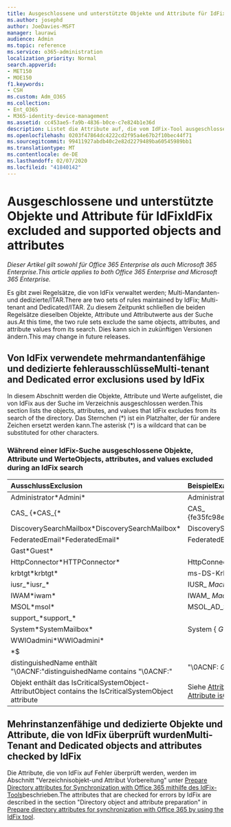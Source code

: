 ```yaml
---
title: Ausgeschlossene und unterstützte Objekte und Attribute für IdFix
ms.author: josephd
author: JoeDavies-MSFT
manager: laurawi
audience: Admin
ms.topic: reference
ms.service: o365-administration
localization_priority: Normal
search.appverid:
- MET150
- MOE150
f1.keywords:
- CSH
ms.custom: Adm_O365
ms.collection:
- Ent_O365
- M365-identity-device-management
ms.assetid: cc453ae5-fa9b-4836-b0ce-c7e824b1e36d
description: Listet die Attribute auf, die vom IdFix-Tool ausgeschlossen und unterstützt werden.
ms.openlocfilehash: 0203f47864dc4222cd2f95a4e67b2f10bec44f71
ms.sourcegitcommit: 99411927abdb40c2e82d2279489ba60545989bb1
ms.translationtype: MT
ms.contentlocale: de-DE
ms.lasthandoff: 02/07/2020
ms.locfileid: "41840142"
---
```

# <a name="idfix-excluded-and-supported-objects-and-attributes"></a><span data-ttu-id="ed9ca-103">Ausgeschlossene und unterstützte Objekte und Attribute für IdFix</span><span class="sxs-lookup"><span data-stu-id="ed9ca-103">IdFix excluded and supported objects and attributes</span></span>

<span data-ttu-id="ed9ca-104">*Dieser Artikel gilt sowohl für Office 365 Enterprise als auch Microsoft 365 Enterprise*.</span><span class="sxs-lookup"><span data-stu-id="ed9ca-104">*This article applies to both Office 365 Enterprise and Microsoft 365 Enterprise.*</span></span>

<span data-ttu-id="ed9ca-105">Es gibt zwei Regelsätze, die von IdFix verwaltet werden; Multi-Mandanten-und dedizierte/ITAR.</span><span class="sxs-lookup"><span data-stu-id="ed9ca-105">There are two sets of rules maintained by IdFix; Multi-tenant and Dedicated/ITAR.</span></span> <span data-ttu-id="ed9ca-106">Zu diesem Zeitpunkt schließen die beiden Regelsätze dieselben Objekte, Attribute und Attributwerte aus der Suche aus.</span><span class="sxs-lookup"><span data-stu-id="ed9ca-106">At this time, the two rule sets exclude the same objects, attributes, and attribute values from its search.</span></span> <span data-ttu-id="ed9ca-107">Dies kann sich in zukünftigen Versionen ändern.</span><span class="sxs-lookup"><span data-stu-id="ed9ca-107">This may change in future releases.</span></span>
  
## <a name="multi-tenant-and-dedicated-error-exclusions-used-by-idfix"></a><span data-ttu-id="ed9ca-108">Von IdFix verwendete mehrmandantenfähige und dedizierte fehlerausschlüsse</span><span class="sxs-lookup"><span data-stu-id="ed9ca-108">Multi-tenant and Dedicated error exclusions used by IdFix</span></span>
<span data-ttu-id="ed9ca-109">In diesem Abschnitt werden die Objekte, Attribute und Werte aufgelistet, die von IdFix aus der Suche im Verzeichnis ausgeschlossen werden.</span><span class="sxs-lookup"><span data-stu-id="ed9ca-109">This section lists the objects, attributes, and values that IdFix excludes from its search of the directory.</span></span> <span data-ttu-id="ed9ca-110">Das Sternchen (\*) ist ein Platzhalter, der für andere Zeichen ersetzt werden kann.</span><span class="sxs-lookup"><span data-stu-id="ed9ca-110">The asterisk (\*) is a wildcard that can be substituted for other characters.</span></span>
  
### <a name="objects-attributes-and-values-excluded-during-an-idfix-search"></a><span data-ttu-id="ed9ca-111">Während einer IdFix-Suche ausgeschlossene Objekte, Attribute und Werte</span><span class="sxs-lookup"><span data-stu-id="ed9ca-111">Objects, attributes, and values excluded during an IdFix search</span></span>

|<span data-ttu-id="ed9ca-112">**Ausschluss**</span><span class="sxs-lookup"><span data-stu-id="ed9ca-112">**Exclusion**</span></span>|<span data-ttu-id="ed9ca-113">**Beispiel**</span><span class="sxs-lookup"><span data-stu-id="ed9ca-113">**Example**</span></span>|
|:-----|:-----|
|<span data-ttu-id="ed9ca-114">Administrator\*</span><span class="sxs-lookup"><span data-stu-id="ed9ca-114">Admini\*</span></span> |<span data-ttu-id="ed9ca-115">Administrator</span><span class="sxs-lookup"><span data-stu-id="ed9ca-115">Administrator</span></span> |
|<span data-ttu-id="ed9ca-116">CAS_ {\*</span><span class="sxs-lookup"><span data-stu-id="ed9ca-116">CAS_{\*</span></span>  |<span data-ttu-id="ed9ca-117">CAS_ {fe35fc98e69e4d08}</span><span class="sxs-lookup"><span data-stu-id="ed9ca-117">CAS_{fe35fc98e69e4d08}</span></span> |
|<span data-ttu-id="ed9ca-118">DiscoverySearchMailbox\*</span><span class="sxs-lookup"><span data-stu-id="ed9ca-118">DiscoverySearchMailbox\*</span></span>  |<span data-ttu-id="ed9ca-119">DiscoverySearchMailbox</span><span class="sxs-lookup"><span data-stu-id="ed9ca-119">DiscoverySearchMailbox</span></span>  |
|<span data-ttu-id="ed9ca-120">FederatedEmail\*</span><span class="sxs-lookup"><span data-stu-id="ed9ca-120">FederatedEmail\*</span></span> |<span data-ttu-id="ed9ca-121">FederatedEmail.</span><span class="sxs-lookup"><span data-stu-id="ed9ca-121">FederatedEmail.</span></span> <span data-ttu-id="ed9ca-122">*GUID*</span><span class="sxs-lookup"><span data-stu-id="ed9ca-122">*GUID*</span></span> |
|<span data-ttu-id="ed9ca-123">Gast\*</span><span class="sxs-lookup"><span data-stu-id="ed9ca-123">Guest\*</span></span> ||
|<span data-ttu-id="ed9ca-124">HttpConnector\*</span><span class="sxs-lookup"><span data-stu-id="ed9ca-124">HTTPConnector\*</span></span>  |<span data-ttu-id="ed9ca-125">HttpConnector</span><span class="sxs-lookup"><span data-stu-id="ed9ca-125">HTTPConnector</span></span> |
|<span data-ttu-id="ed9ca-126">krbtgt\*</span><span class="sxs-lookup"><span data-stu-id="ed9ca-126">krbtgt\*</span></span> |<span data-ttu-id="ed9ca-127">ms-DS-KrbTgt-Link</span><span class="sxs-lookup"><span data-stu-id="ed9ca-127">ms-DS-KrbTgt-Link</span></span> |
|<span data-ttu-id="ed9ca-128">iusr_\*</span><span class="sxs-lookup"><span data-stu-id="ed9ca-128">iusr_\*</span></span> |<span data-ttu-id="ed9ca-129">IUSR_ *MachineName*</span><span class="sxs-lookup"><span data-stu-id="ed9ca-129">iusr_ *machinename*</span></span> |
|<span data-ttu-id="ed9ca-130">IWAM\*</span><span class="sxs-lookup"><span data-stu-id="ed9ca-130">iwam\*</span></span>  |<span data-ttu-id="ed9ca-131">IWAM_ *MachineName*</span><span class="sxs-lookup"><span data-stu-id="ed9ca-131">IWAM_ *machinename*</span></span> |
|<span data-ttu-id="ed9ca-132">MSOL\*</span><span class="sxs-lookup"><span data-stu-id="ed9ca-132">msol\*</span></span> |<span data-ttu-id="ed9ca-133">MSOL_AD_SYNC</span><span class="sxs-lookup"><span data-stu-id="ed9ca-133">MSOL_AD_SYNC</span></span> |
|<span data-ttu-id="ed9ca-134">support_\*</span><span class="sxs-lookup"><span data-stu-id="ed9ca-134">support_\*</span></span> ||
|<span data-ttu-id="ed9ca-135">System\*</span><span class="sxs-lookup"><span data-stu-id="ed9ca-135">SystemMailbox\*</span></span> |<span data-ttu-id="ed9ca-136">System { *GUID* }</span><span class="sxs-lookup"><span data-stu-id="ed9ca-136">Systemmailbox{ *GUID*  }</span></span>|
|<span data-ttu-id="ed9ca-137">WWIOadmini\*</span><span class="sxs-lookup"><span data-stu-id="ed9ca-137">WWIOadmini\*</span></span>  ||
|\*$ ||
|<span data-ttu-id="ed9ca-138">distinguishedName enthält "\0ACNF:"</span><span class="sxs-lookup"><span data-stu-id="ed9ca-138">distinguishedName contains "\0ACNF:"</span></span>|<span data-ttu-id="ed9ca-139">"\0ACNF: *GUID* "</span><span class="sxs-lookup"><span data-stu-id="ed9ca-139">"\0ACNF: *GUID*  "</span></span> |
|<span data-ttu-id="ed9ca-140">Objekt enthält das IsCriticalSystemObject-Attribut</span><span class="sxs-lookup"><span data-stu-id="ed9ca-140">Object contains the IsCriticalSystemObject attribute</span></span> |<span data-ttu-id="ed9ca-141">Siehe [Attribute isCriticalSystemObject](https://go.microsoft.com/fwlink/p/?LinkId=401169).</span><span class="sxs-lookup"><span data-stu-id="ed9ca-141">See [Attribute isCriticalSystemObject](https://go.microsoft.com/fwlink/p/?LinkId=401169).</span></span> |
   
## <a name="multi-tenant-and-dedicated-objects-and-attributes-checked-by-idfix"></a><span data-ttu-id="ed9ca-142">Mehrinstanzenfähige und dedizierte Objekte und Attribute, die von IdFix überprüft wurden</span><span class="sxs-lookup"><span data-stu-id="ed9ca-142">Multi-Tenant and Dedicated objects and attributes checked by IdFix</span></span>
<span data-ttu-id="ed9ca-143">Die Attribute, die von IdFix auf Fehler überprüft werden, werden im Abschnitt "Verzeichnisobjekt-und Attribut Vorbereitung" unter [Prepare Directory attributes for Synchronization with Office 365 mithilfe des IdFix-Tools](prepare-directory-attributes-for-synch-with-idfix.md)beschrieben.</span><span class="sxs-lookup"><span data-stu-id="ed9ca-143">The attributes that are checked for errors by IdFix are described in the section "Directory object and attribute preparation" in [Prepare directory attributes for synchronization with Office 365 by using the IdFix tool](prepare-directory-attributes-for-synch-with-idfix.md).</span></span>
  

